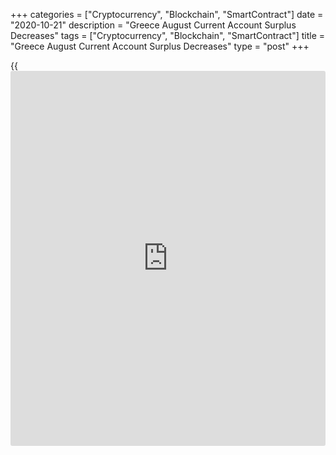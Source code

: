+++
categories = ["Cryptocurrency", "Blockchain", "SmartContract"]
date = "2020-10-21"
description = "Greece August Current Account Surplus Decreases"
tags = ["Cryptocurrency", "Blockchain", "SmartContract"]
title = "Greece August Current Account Surplus Decreases"
type = "post"
+++

{{<iframe id="large-banner" src="https://www.bounty.group/#slide=8.0" width="100%" height="600" scrolling="no" style="border: 0px solid rgb(216, 221, 230); border-radius: 3px;">}}

Greece's current account surplus for August shrunk from last year,
largely due to a significant deterioration in the service balance, the
Bank of Greece said Wednesday.

The current account surplus decreased to EUR 80 million from EUR 1.8
billion in the same month of 2019.

The deterioration in the services balance was only partly offset by
improvements in the balance of goods and the primary and secondary
income accounts.

The EUR 468 million narrowing in the visible trade deficit was largely
due to the decline in the deficit in the oil trade, thanks to lower
global oil prices.

The surplus in the services trade decreased mainly due to lower net
travel receipts amid steep year-on-year declines in non-residents'
arrivals and the corresponding receipts.

Further, lower net sea and air transport receipts led to a worsening in
the transport balance.

For comments and feedback [contact](https://www.playgroundfx.com/contact/): editorial@rtt[news](https://www.letsplayfx.com/blog/forex-news-website/).com

[Economic News][1]

 **What parts of the world are seeing the best (and worst) economic
performances lately? Click[here][2] to check out our [Econ Scorecard][2]
and find out! See up-to-the-moment [ranking](https://www.playgroundfx.com/blog/crypto-exchange-ranking/)s for the best and worst
performers in [GDP][3], [unemployment rate][4], [inflation][5] and much
more.**

   1. www.rtt[news](https://www.letsplayfx.com/blog/forex-news-website/).com/Content/EconomicNews.aspx
   2. www.rtt[news](https://www.letsplayfx.com/blog/forex-news-website/).com/economic-scorecard/world-rank/unemployment-rate/highest-performance.aspx
   3. www.rtt[news](https://www.letsplayfx.com/blog/forex-news-website/).com/economic-scorecard/world-rank/GDP/highest-performance.aspx
   4. www.rtt[news](https://www.letsplayfx.com/blog/forex-news-website/).com/economic-scorecard/world-rank/unemployment-rate/lowest-performance.aspx
   5. www.rtt[news](https://www.letsplayfx.com/blog/forex-news-website/).com/economic-scorecard/world-rank/CPI/highest-performance.aspx